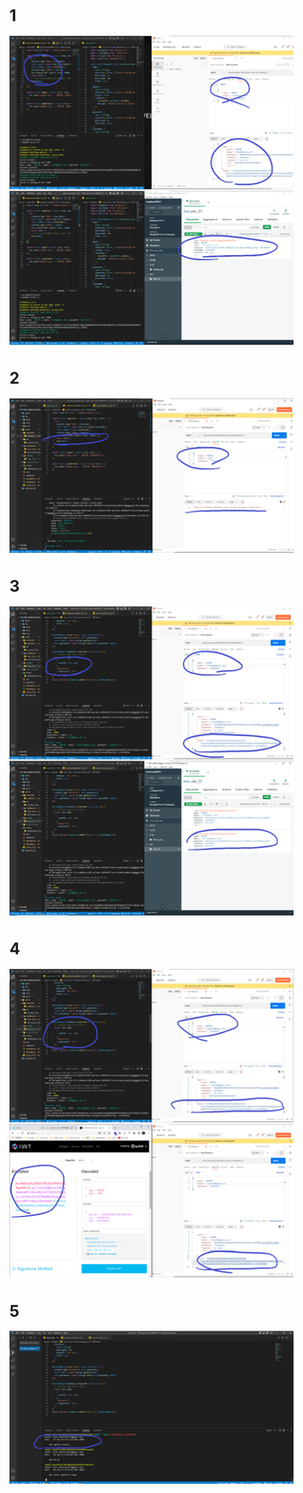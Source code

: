 # 1
![](./img/1.png)
![](./img/2.png)


# 2
![](./img/3.png)


# 3
![](./img/4.png)
![](./img/5.png)

# 4
![](./img/6.png)
![](./img/7.png)

# 5
![](./img/8.png)
